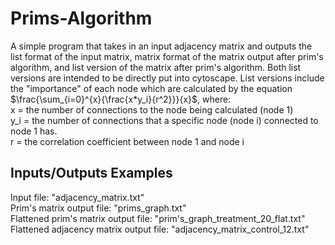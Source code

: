 # Prims-Algorithm
A simple program that takes in an input adjacency matrix and outputs the list format of the input matrix, matrix format of the matrix output after prim's algorithm, and list version of the matrix after prim's algorithm. Both list versions are intended to be directly put into cytoscape. List versions include the "importance" of each node which are calculated by the equation $\frac{\sum_{i=0}^{x}{\frac{x*y_i}{r^2}}}{x}$, where: <br> x = the number of connections to the node being calculated (node 1) <br> y_i = the number of connections that a specific node (node i) connected to node 1 has. <br> r = the correlation coefficient between node 1 and node i

## Inputs/Outputs Examples
Input file: "adjacency_matrix.txt" <br>
Prim's matrix output file: "prims_graph.txt" <br>
Flattened prim's matrix output file: "prim's_graph_treatment_20_flat.txt" <br>
Flattened adjacency matrix output file: "adjacency_matrix_control_12.txt"
